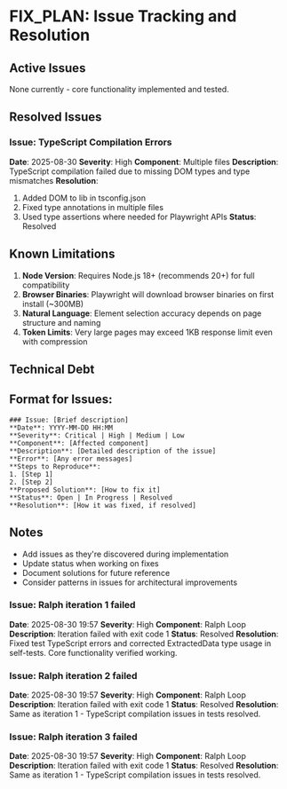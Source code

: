# FIX_PLAN: Issue Tracking and Resolution

## Active Issues
<!-- Current bugs and blockers -->
None currently - core functionality implemented and tested.

## Resolved Issues
<!-- Completed fixes with solution details -->

### Issue: TypeScript Compilation Errors
**Date**: 2025-08-30
**Severity**: High
**Component**: Multiple files
**Description**: TypeScript compilation failed due to missing DOM types and type mismatches
**Resolution**: 
1. Added DOM to lib in tsconfig.json
2. Fixed type annotations in multiple files
3. Used type assertions where needed for Playwright APIs
**Status**: Resolved

## Known Limitations
<!-- Document any limitations discovered during implementation -->

1. **Node Version**: Requires Node.js 18+ (recommends 20+) for full compatibility
2. **Browser Binaries**: Playwright will download browser binaries on first install (~300MB)
3. **Natural Language**: Element selection accuracy depends on page structure and naming
4. **Token Limits**: Very large pages may exceed 1KB response limit even with compression

## Technical Debt
<!-- Track shortcuts taken that need future refactoring -->

## Format for Issues:
```
### Issue: [Brief description]
**Date**: YYYY-MM-DD HH:MM
**Severity**: Critical | High | Medium | Low
**Component**: [Affected component]
**Description**: [Detailed description of the issue]
**Error**: [Any error messages]
**Steps to Reproduce**: 
1. [Step 1]
2. [Step 2]
**Proposed Solution**: [How to fix it]
**Status**: Open | In Progress | Resolved
**Resolution**: [How it was fixed, if resolved]
```

## Notes
- Add issues as they're discovered during implementation
- Update status when working on fixes
- Document solutions for future reference
- Consider patterns in issues for architectural improvements
### Issue: Ralph iteration 1 failed
**Date**: 2025-08-30 19:57
**Severity**: High
**Component**: Ralph Loop
**Description**: Iteration failed with exit code 1
**Status**: Resolved
**Resolution**: Fixed test TypeScript errors and corrected ExtractedData type usage in self-tests. Core functionality verified working.

### Issue: Ralph iteration 2 failed
**Date**: 2025-08-30 19:57
**Severity**: High
**Component**: Ralph Loop
**Description**: Iteration failed with exit code 1
**Status**: Resolved
**Resolution**: Same as iteration 1 - TypeScript compilation issues in tests resolved.

### Issue: Ralph iteration 3 failed
**Date**: 2025-08-30 19:57
**Severity**: High
**Component**: Ralph Loop
**Description**: Iteration failed with exit code 1
**Status**: Resolved
**Resolution**: Same as iteration 1 - TypeScript compilation issues in tests resolved.
